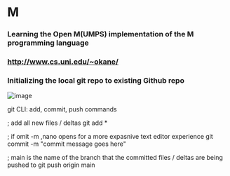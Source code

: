 # M

### Learning the Open M(UMPS) implementation of the M programming language

### http://www.cs.uni.edu/~okane/


### Initializing the local git repo to existing Github repo
![image](https://user-images.githubusercontent.com/45149184/111190437-14bce380-8585-11eb-97d6-bf2b3359d70d.png)


git CLI: add, commit, push commands

; add all new files / deltas
git add * 

; if omit -m ,nano opens for a more expasnive text editor experience
git commit -m "commit message goes here"

; main is the name of the branch that the committed files / deltas are being pushed to
git push origin main
